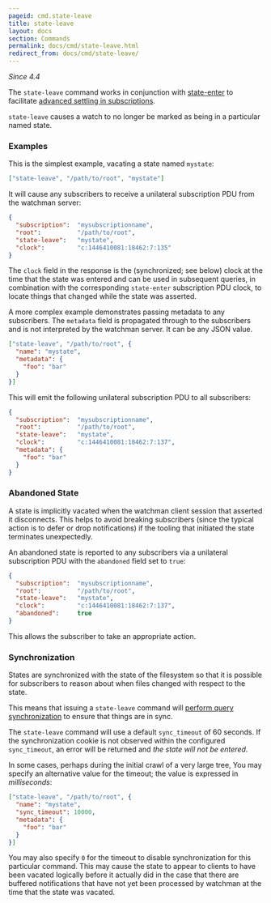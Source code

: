 ```yaml
---
pageid: cmd.state-leave
title: state-leave
layout: docs
section: Commands
permalink: docs/cmd/state-leave.html
redirect_from: docs/cmd/state-leave/
---
```


*Since 4.4*

The `state-leave` command works in conjunction with
[state-enter](/watchman/docs/cmd/state-enter.html) to facilitate [advanced
settling in subscriptions](/watchman/docs/cmd/subscribe.html#advanced-settling).

`state-leave` causes a watch to no longer be marked as being in a particular
named state.

### Examples

This is the simplest example, vacating a state named `mystate`:

~~~json
["state-leave", "/path/to/root", "mystate"]
~~~

It will cause any subscribers to receive a unilateral subscription PDU from the
watchman server:

~~~json
{
  "subscription":  "mysubscriptionname",
  "root":          "/path/to/root",
  "state-leave":   "mystate",
  "clock":         "c:1446410081:18462:7:135"
}
~~~

The `clock` field in the response is the (synchronized; see below) clock at the
time that the state was entered and can be used in subsequent queries, in
combination with the corresponding `state-enter` subscription PDU clock, to
locate things that changed while the state was asserted.

A more complex example demonstrates passing metadata to any subscribers.  The
`metadata` field is propagated through to the subscribers and is not
interpreted by the watchman server.  It can be any JSON value.

~~~json
["state-leave", "/path/to/root", {
  "name": "mystate",
  "metadata": {
    "foo": "bar"
  }
}]
~~~

This will emit the following unilateral subscription PDU to all subscribers:

~~~json
{
  "subscription":  "mysubscriptionname",
  "root":          "/path/to/root",
  "state-leave":   "mystate",
  "clock":         "c:1446410081:18462:7:137",
  "metadata": {
    "foo": "bar"
  }
}
~~~

### Abandoned State

A state is implicitly vacated when the watchman client session that asserted it
disconnects.  This helps to avoid breaking subscribers (since the typical
action is to defer or drop notifications) if the tooling that initiated the
state terminates unexpectedly.

An abandoned state is reported to any subscribers via a unilateral subscription
PDU with the `abandoned` field set to `true`:

~~~json
{
  "subscription":  "mysubscriptionname",
  "root":          "/path/to/root",
  "state-leave":   "mystate",
  "clock":         "c:1446410081:18462:7:137",
  "abandoned":     true
}
~~~

This allows the subscriber to take an appropriate action.

### Synchronization

States are synchronized with the state of the filesystem so that it is
possible for subscribers to reason about when files changed with respect to
the state.

This means that issuing a `state-leave` command will [perform query
synchronization](/watchman/docs/cookies.html#how-cookies-work) to ensure that
things are in sync.

The `state-leave` command will use a default `sync_timeout` of 60 seconds.
If the synchronization cookie is not observed within the configured
`sync_timeout`, an error will be returned and *the state will not be entered*.

In some cases, perhaps during the initial crawl of a very large tree, You may
specify an alternative value for the timeout; the value is expressed in
*milliseconds*:

~~~json
["state-leave", "/path/to/root", {
  "name": "mystate",
  "sync_timeout": 10000,
  "metadata": {
    "foo": "bar"
  }
}]
~~~

You may also specify `0` for the timeout to disable synchronization for this
particular command.   This may cause the state to appear to clients to have
been vacated logically before it actually did in the case that there are
buffered notifications that have not yet been processed by watchman at the time
that the state was vacated.
